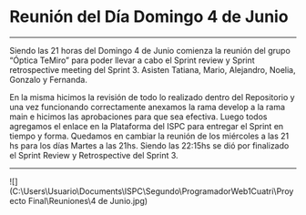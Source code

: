 # Reunión del Día Domingo 4 de Junio

***

Siendo las 21 horas del Domingo 4 de Junio comienza la reunión del grupo “Óptica TeMiro” para poder llevar a cabo el Sprint review y Sprint retrospective meeting del Sprint 3. Asisten Tatiana, Mario, Alejandro, Noelia, Gonzalo y Fernanda.

En la misma hicimos la revisión de todo lo realizado dentro del Repositorio y una vez funcionando correctamente anexamos la rama develop a la rama main e hicimos las aprobaciones para que sea efectiva.
Luego todos agregamos el enlace en la Plataforma del ISPC para entregar el Sprint en tiempo y forma.
Quedamos en cambiar la reunión de los miércoles a las 21 hs para los días Martes a las 21hs.
Siendo las 22:15hs se dió por finalizado el Sprint Review y Retrospective del Sprint 3.

***

![](C:\Users\Usuario\Documents\ISPC\Segundo\ProgramadorWeb1Cuatri\Proyecto Final\Reuniones\4 de Junio.jpg)
